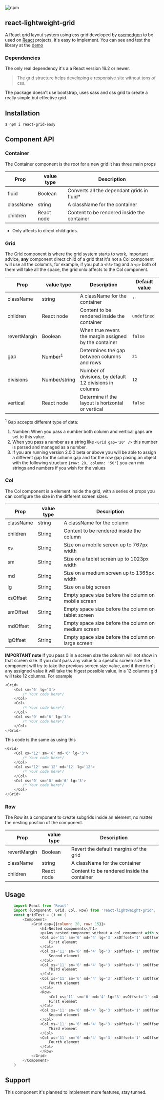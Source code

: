 
![npm](https://img.shields.io/npm/dt/react-grid-easy?style=flat)
## react-lightweight-grid
A React grid layout system using css grid developed by [oscmedgon][2] to be used on [React][1] projects, it's easy to implement.
You can see and test the library at the [demo][3]
### Dependencies
The only real dependency it's a a React version 16.2 or newer.

> The grid structure helps developing a responsive site without tons of css.

The package doesn't use bootstrap, uses sass and css grid to create a really simple but effective grid.

## Installation
```$ npm i react-grid-easy```

## Component API

### Container
The Container component is the root for a new grid it has three main props


| Prop      	|  value type 	| Description                                 	|
|-----------	|-------------	|---------------------------------------------	|
| fluid     	| Boolean     	| Converts all the dependant grids in fluid*  	|
| className 	| string      	| A className for the container               	|
| children  	| React node  	| Content to be rendered inside the container 	|


* Only affects to direct child grids.

### Grid
The Grid component is where the grid system starts to work, important advice, **any** component direct child of a grid that it's not a Col component will use all the columns, for example, if you put a `<h3>` tag and a `<p>` both of them will take all the space, the grid onlu affects to the Col component.
    
    
| Prop      	|  value type       	| Description                                           	| Default value 	|
|-----------	|-------------------	|----------------------------------------------------------	|------------------	|
| className 	| string            	| A className for the container                         	| ```''```       	|
| children  	| React node        	| Content to be rendered inside the container           	| ```undefined```  	|
| revertMargin  | Boolean    	        | When true revers the margin assigned by the container 	| ```false```       |
| gap  	        | Number<sup>1</sup>    | Determines the gap between columns and rows           	| ```21```       	|
| divisions  	| Number/string        	| Number of divisions, by default 12 divisions in columns 	| ```12``` 	        |
| vertical  	| React node        	| Determine if the layout is horizontal or vertical     	| ```false```      	|

<sup>1</sup> Gap accepts different type of data:
1. Number: When you pass a number both column and vertical gaps are set to this value.
2. When you pass a number as a string like ```<Grid gap='20' />```  this number is parsed and managed as a number.
3. If you are running version 2.0.0 beta or above you will be able to assign a different gap for the column gap and for the row gap pasing an object with the following structure ```{row: 20, column: '50'}``` you can mix strings and numbers if you wish for the values
### Col
The Col component is a element inside the grid, with a series of props you can configure the size in the different screen sizes.

| Prop      	|  value type 	| Description                                 	       |
|-----------	|-------------	|----------------------------------------------------  |
| className 	| string      	| A className for the column               	           |
| children  	| String  	    | Content to be rendered inside the column 	           |
| xs  	        | String  	    | Size on a mobile screen up to 767px width            |
| sm  	        | String  	    | Size on a tablet screen up to 1023px width           |
| md  	        | String        | Size on a medium screen up to 1365px width           |
| lg  	        | String  	    | Size on a big screen                                 |
| xsOffset  	| String      	| Empty space size before the column on mobile screen  |
| smOffset  	| String      	| Empty space size before the column on tablet screen  |
| mdOffset  	| String  	    | Empty space size before the column on medium screen  |
| lgOffset  	| String      	| Empty space size before the column on large screen   |

**IMPORTANT note**
If you pass 0 in a screen size the column will not show in that screen size.
If you dont pass any value to a specific screen size the component will try to take the previous screen size value, and if there isn't any assigned value it will take the higest possible value, in a 12 columns gid will take 12 columns.
For example
```javascript
<Grid>
    <Col sm='6' lg='3'>
        /* Your code here*/
    </Col>
    <Col>
        /* Your code here*/
    </Col>
    <Col xs='0' md='6' lg='3'>
        /* Your code here*/
    </Col>
</Grid>
```
This code is the same as using this
```javascript
<Grid>
    <Col xs='12' sm='6' md='6' lg='3'>
        /* Your code here*/
    </Col>
    <Col xs='12' sm='12' md='12' lg='12'>
        /* Your code here*/
    </Col>
    <Col xs='0' sm='0' md='6' lg='3'>
        /* Your code here*/
    </Col>
</Grid>
```

### Row
The Row its a component to create subgrids inside an element, no matter the nesting position of the component.

| Prop      	|  value type 	| Description                                 	|
|-----------	|-------------	|---------------------------------------------	|
| revertMargin  | Boolean     	| Revert the default margins of the grid    	|
| className 	| string      	| A className for the container               	|
| children  	| React node  	| Content to be rendered inside the container 	|


## Usage
```javascript
    import React from 'React'
    import {Component, Grid, Col, Row} from 'react-lightweight-grid';
    const gridTest = () => (
        <Component>
            <Grid gap={{column: 20, row: 15}}>
                <h1>Nested components</h1>
                <p>Any nested component without a col component with size propierties fits all the grid</p>
                <Col xs='11' sm='6' md='4' lg='3' xsOffset='1' smOffset='3' mdOffset='4' lgOffset='1'>
                    First element
                </Col>
                <Col xs='11' sm='6' md='4' lg='3' xsOffset='1' smOffset='3' mdOffset='4' lgOffset='1'>
                    Second element
                </Col>
                <Col xs='11' sm='6' md='4' lg='3' xsOffset='1' smOffset='3' mdOffset='4' lgOffset='1'>
                    Third element
                </Col>
                <Col xs='11' sm='6' md='4' lg='3' xsOffset='1' smOffset='3' mdOffset='4' lgOffset='1'>
                    Fourth element
                </Col>
                <Row>
                    <Col xs='11' sm='6' md='4' lg='3' xsOffset='1' smOffset='3' mdOffset='4' lgOffset='1'>
                    First element
                </Col>
                <Col xs='11' sm='6' md='4' lg='3' xsOffset='1' smOffset='3' mdOffset='4' lgOffset='1'>
                    Second element
                </Col>
                <Col xs='11' sm='6' md='4' lg='3' xsOffset='1' smOffset='3' mdOffset='4' lgOffset='1'>
                    Third element
                </Col>
                <Col xs='11' sm='6' md='4' lg='3' xsOffset='1' smOffset='3' mdOffset='4' lgOffset='1'>
                    Fourth element
                </Col>
                </Row>
            </Grid>
        </Component>
    )

```

## Support
This component it's planned to implement more features, stay tunned.

[1]: https://facebook.github.io/react/
[2]: https://www.omwdesign.eu
[3]: https://grid.devosc.com
